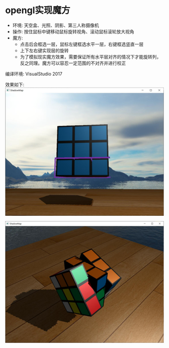 # opengl实现魔方
* 环境: 天空盒、光照、阴影、第三人称摄像机
* 操作: 按住鼠标中键移动鼠标旋转视角、滚动鼠标滚轮放大视角
* 魔方: 
  - 点击后会框选一层，鼠标左键框选水平一层，右键框选竖直一层
  - 上下左右键实现层的旋转
  - 为了模拟现实魔方效果，需要保证所有水平层对齐的情况下才能旋转列，反之同理。魔方可以容忍一定范围的不对齐并进行校正
  

编译环境: VisualStudio 2017


效果如下:
![image](https://github.com/WFan99/RubikCube-opengl/blob/master/image/image1.jpg)

![image](https://github.com/WFan99/RubikCube-opengl/blob/master/image/image2.jpg)
